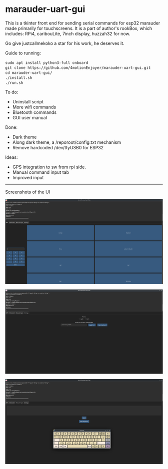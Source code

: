 # marauder-uart-gui
This is a tkinter front end for sending serial commands for esp32 marauder made primarily for touchscreens.
It is a part of author's rookBox, which includes:
RPi4, caribouLite, 7inch display, huzzah32 for now.

Go give justcallmekoko a star for his work, he deserves it.


Guide to running:  
```
sudo apt install python3-full onboard
git clone https://github.com/4motionEnjoyer/marauder-uart-gui.git 
cd marauder-uart-gui/ 
./install.sh 
./run.sh 
```
To do:
- Uninstall script
- More wifi commands
- Bluetooth commands
- GUI user manual

Done:
- Dark theme 
- Along dark theme, a /reporoot/config.txt mechanism
- Remove hardcoded /dev/ttyUSB0 for ESP32 

Ideas:
- GPS integration to sw from rpi side. 
- Manual command input tab
- Improved input

------------------------------------------------------------------------
Screenshots of the UI

![alt text](https://github.com/4motionEnjoyer/marauder-uart-gui/blob/main/screenshots_of_UI_progress/wifitab_v0.8.png?raw=true)

![alt text](https://github.com/4motionEnjoyer/marauder-uart-gui/blob/main/screenshots_of_UI_progress/settings_tab_v0.8.png?raw=true)

![alt text](https://github.com/4motionEnjoyer/marauder-uart-gui/blob/main/screenshots_of_UI_progress/manualinputtab_v0.8.png?raw=true)

